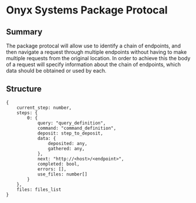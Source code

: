 # Onyx Systems Package Protocal

## Summary

The package protocal will allow use to identify a chain of endpoints, and then navigate a request through multiple endpoints without having to make multiple requests from the original location. In order to achieve this the body of a request will specify information about the chain of endpoints, which data should be obtained or used by each.

## Structure

```
{
    current_step: number,
    steps: {
        0: {
            query: "query_definition",
            command: "command_definition",
            deposit: step_to_deposit,
            data: {
                deposited: any,
                gathered: any,
            },
            next: "http://<host>/<endpoint>",
            completed: bool,
            errors: [],
            use_files: number[]
        }
    },
    files: files_list
}
```
